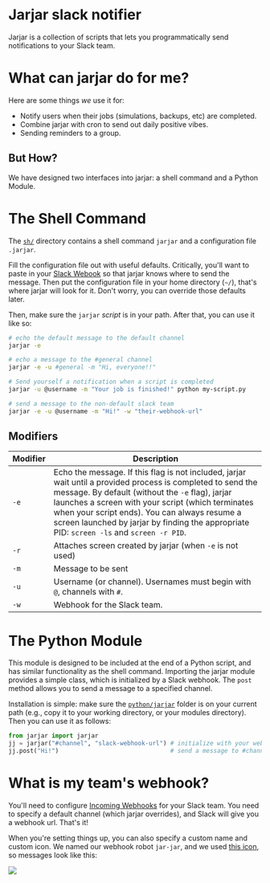 # Jarjar slack notifier

Jarjar is a collection of scripts that lets you programmatically send notifications to your Slack team. 

# What can jarjar do for me?

Here are some things _we_ use it for:

- Notify users when their jobs (simulations, backups, etc) are completed.
- Combine jarjar with cron to send out daily positive vibes.
- Sending reminders to a group.

## But How?

We have designed two interfaces into jarjar: a shell command and a Python Module.

# The Shell Command

The [`sh/`](sh/) directory contains a shell command `jarjar` and a configuration file `.jarjar`.

Fill the configuration file out with useful defaults. Critically, you'll want to paste in your [Slack Webook](https://api.slack.com/incoming-webhooks) so that jarjar knows where to send the message. Then put the configuration file in your home directory (`~/`), that's where jarjar will look for it. Don't worry, you can override those defaults later.

Then, make sure the `jarjar` _script_ is in your path. After that, you can use it like so:

```sh
# echo the default message to the default channel
jarjar -e

# echo a message to the #general channel
jarjar -e -u #general -m "Hi, everyone!!"

# Send yourself a notification when a script is completed
jarjar -u @username -m "Your job is finished!" python my-script.py

# send a message to the non-default slack team
jarjar -e -u @username -m "Hi!" -w "their-webhook-url"
```

## Modifiers

| Modifier | Description | 
|   ---    |     ---     |
|   `-e`   | Echo the message. If this flag is not included, jarjar wait until a provided process is completed to send the message. By default (without the `-e` flag), jarjar launches a screen with your script (which terminates when your script ends). You can always resume a screen launched by jarjar by finding the appropriate PID: `screen -ls` and `screen -r PID`. |
|   `-r`   | Attaches screen created by jarjar (when `-e` is not used) |
|   `-m`   | Message to be sent |
|   `-u`   | Username (or channel). Usernames must begin with `@`, channels with `#`. |
|   `-w`   | Webhook for the Slack team. |

# The Python Module

This module is designed to be included at the end of a Python script, and has similar functionality as the shell command. Importing the jarjar module provides a simple class, which is initialized by a Slack webhook. The `post` method allows you to send a message to a specified channel.

Installation is simple: make sure the [`python/jarjar`](python/jarjar/) folder is on your current path (e.g., copy it to your working directory, or your modules directory). Then you can use it as follows:

```python
from jarjar import jarjar
jj = jarjar("#channel", "slack-webhook-url") # initialize with your webhook and #channel (or @username)
jj.post("Hi!")                               # send a message to #channel
```


# What is my team's webhook?

You'll need to configure [Incoming Webhooks](https://api.slack.com/incoming-webhooks) for your Slack team. You need to specify a default channel (which jarjar overrides), and Slack will give you a webhook url. That's it! 

When you're setting things up, you can also specify a custom name and custom icon. We named our webhook robot `jar-jar`, and we used [this icon](http://i.imgur.com/hTHrg6i.png), so messages look like this:

![](http://i.imgur.com/g9RG16j.png)

